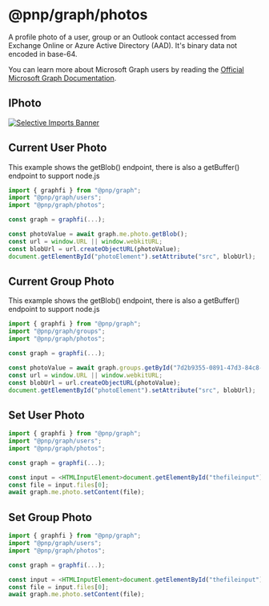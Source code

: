 # @pnp/graph/photos

A profile photo of a user, group or an Outlook contact accessed from Exchange Online or Azure Active Directory (AAD). It's binary data not encoded in base-64.

You can learn more about Microsoft Graph users by reading the [Official Microsoft Graph Documentation](https://docs.microsoft.com/en-us/graph/api/resources/user?view=graph-rest-1.0).

## IPhoto

[![Selective Imports Banner](https://img.shields.io/badge/Selective%20Imports-informational.svg)](../concepts/selective-imports.md)  

## Current User Photo

This example shows the getBlob() endpoint, there is also a getBuffer() endpoint to support node.js

```TypeScript
import { graphfi } from "@pnp/graph";
import "@pnp/graph/users";
import "@pnp/graph/photos";

const graph = graphfi(...);

const photoValue = await graph.me.photo.getBlob();
const url = window.URL || window.webkitURL;
const blobUrl = url.createObjectURL(photoValue);
document.getElementById("photoElement").setAttribute("src", blobUrl);
```

## Current Group Photo

This example shows the getBlob() endpoint, there is also a getBuffer() endpoint to support node.js

```TypeScript
import { graphfi } from "@pnp/graph";
import "@pnp/graph/groups";
import "@pnp/graph/photos";

const graph = graphfi(...);

const photoValue = await graph.groups.getById("7d2b9355-0891-47d3-84c8-bf2cd9c62177").photo.getBlob();
const url = window.URL || window.webkitURL;
const blobUrl = url.createObjectURL(photoValue);
document.getElementById("photoElement").setAttribute("src", blobUrl);
```

## Set User Photo

```TypeScript
import { graphfi } from "@pnp/graph";
import "@pnp/graph/users";
import "@pnp/graph/photos";

const graph = graphfi(...);

const input = <HTMLInputElement>document.getElementById("thefileinput");
const file = input.files[0];
await graph.me.photo.setContent(file);
```

## Set Group Photo

```TypeScript
import { graphfi } from "@pnp/graph";
import "@pnp/graph/users";
import "@pnp/graph/photos";

const graph = graphfi(...);

const input = <HTMLInputElement>document.getElementById("thefileinput");
const file = input.files[0];
await graph.me.photo.setContent(file);
```
